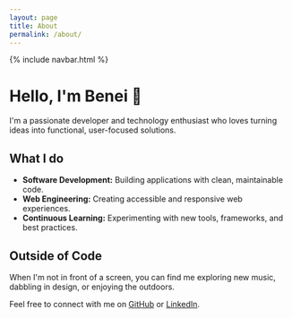 ```yaml
---
layout: page
title: About
permalink: /about/
---
```


{% include navbar.html %}

# Hello, I'm Benei 👋

I'm a passionate developer and technology enthusiast who loves turning ideas into functional, user-focused solutions.

## What I do

- **Software Development:** Building applications with clean, maintainable code.
- **Web Engineering:** Creating accessible and responsive web experiences.
- **Continuous Learning:** Experimenting with new tools, frameworks, and best practices.

## Outside of Code

When I'm not in front of a screen, you can find me exploring new music, dabbling in design, or enjoying the outdoors.

Feel free to connect with me on [GitHub](https://github.com/Benei) or [LinkedIn](https://linkedin.com/in/Benei).

<script src="/assets/js/dark-mode.js" defer></script> 